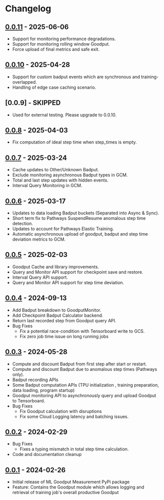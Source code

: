 # Changelog

<!--

Changelog follow the https://keepachangelog.com/ standard (at least the headers)

This allows:

* auto-parsing release notes during the automated releases from github-action:
  https://github.com/marketplace/actions/pypi-github-auto-release
* Have clickable headers in the rendered markdown

To release a new version (e.g. from `1.0.0` -> `2.0.0`):

* Create a new `# [0.0.1] - YYYY-MM-DD` header and add the current
  `[Unreleased]` notes.
* At the end of the file:
  * Define the new link url:
  `[0.0.1]: https://github.com/AI-Hypercomputer/ml-goodput-measurement/compare/v1.0.0...v2.0.0`
  * Update the `[Unreleased]` url: `v1.0.0...HEAD` -> `v2.0.0...HEAD`

-->
## [0.0.11] - 2025-06-06

* Support for monitoring performance degradations.
* Support for monitoring rolling window Goodput.
* Force upload of final metrics and safe exit.

## [0.0.10] - 2025-04-28

* Support for custom badput events which are synchronous and training-overlapped.
* Handling of edge case caching scenario.

## [0.0.9] - SKIPPED

* Used for external testing. Please upgrade to 0.0.10.

## [0.0.8] - 2025-04-03

* Fix computation of ideal step time when step_times is empty.

## [0.0.7] - 2025-03-24

* Cache updates to Other/Unknown Badput.
* Exclude monitoring asynchronous Badput types in GCM.
* Total and last step updates with hidden events.
* Interval Query Monitoring in GCM.

## [0.0.6] - 2025-03-17

* Updates to data loading Badput buckets (Separated into Async & Sync).
* Short term fix to Pathways SuspendResume anomalous step time detection.
* Updates to account for Pathways Elastic Training.
* Automatic asynchronous upload of goodput, badput and step time deviation metrics to GCM.

## [0.0.5] - 2025-02-03

* Goodput Cache and library improvements.
* Query and Monitor API support for checkpoint save and restore.
* Interval Query API support.
* Query and Monitor API support for step time deviation.

## [0.0.4] - 2024-09-13

* Add Badput breakdown to GoodputMonitor.
* Add Checkpoint Badput Calculator backend.
* Return last recorded step from Goodput query API.
* Bug Fixes
  * Fix a potential race-condition with Tensorboard write to GCS.
  * Fix zero job time issue on long running jobs

## [0.0.3] - 2024-05-28

* Compute and discount Badput from first step after start or restart.
* Compute and discount Badput due to anomalous step times (Pathways only).
* Badput recording APIs
* Some Badput computation APIs (TPU initialization , training preparation, data loading, program startup)
* Goodput monitoring API to asynchronously query and upload Goodput to Tensorboard.
* Bug Fixes
  * Fix Goodput calculation with disruptions
  * Fix some Cloud Logging latency and batching issues.

## [0.0.2] - 2024-02-29

* Bug Fixes
  * Fixes a typing mismatch in total step time calculation.
* Code and documentation cleanup

## [0.0.1] - 2024-02-26

* Initial release of ML Goodput Measurement PyPi package
* Feature: Contains the Goodput module which allows logging and retrieval of training job's overall productive Goodput

[0.0.11]: https://github.com/AI-Hypercomputer/ml-goodput-measurement/compare/v0.0.10...v0.0.11
[0.0.10]: https://github.com/AI-Hypercomputer/ml-goodput-measurement/compare/v0.0.8...v0.0.10
[0.0.8]: https://github.com/AI-Hypercomputer/ml-goodput-measurement/compare/v0.0.7...v0.0.8
[0.0.7]: https://github.com/AI-Hypercomputer/ml-goodput-measurement/compare/v0.0.6...v0.0.7
[0.0.6]: https://github.com/AI-Hypercomputer/ml-goodput-measurement/compare/v0.0.5...v0.0.6
[0.0.5]: https://github.com/AI-Hypercomputer/ml-goodput-measurement/compare/v0.0.4...v0.0.5
[0.0.4]: https://github.com/AI-Hypercomputer/ml-goodput-measurement/compare/v0.0.3...v0.0.4
[0.0.3]: https://github.com/AI-Hypercomputer/ml-goodput-measurement/compare/v0.0.2...v0.0.3
[0.0.2]: https://github.com/AI-Hypercomputer/ml-goodput-measurement/compare/v0.0.1...v0.0.2
[0.0.1]: https://github.com/AI-Hypercomputer/ml-goodput-measurement/releases/tag/v0.0.1